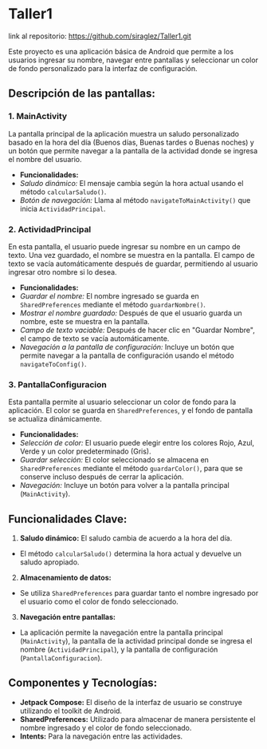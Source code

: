 # Taller1
 
link al repositorio: https://github.com/siraglez/Taller1.git

Este proyecto es una aplicación básica de Android que permite a los usuarios ingresar su nombre, navegar entre pantallas y seleccionar un color de fondo personalizado para la interfaz de configuración.

## Descripción de las pantallas:

### 1. **MainActivity**
La pantalla principal de la aplicación muestra un saludo personalizado basado en la hora del día (Buenos días, Buenas tardes o Buenas noches) y un botón que permite navegar a la pantalla de la actividad donde se ingresa el nombre del usuario.

- **Funcionalidades:**
 - *Saludo dinámico:* El mensaje cambia según la hora actual usando el método `calcularSaludo()`.
 - *Botón de navegación:* Llama al método `navigateToMainActivity()` que inicia `ActividadPrincipal`.

### 2. **ActividadPrincipal**
En esta pantalla, el usuario puede ingresar su nombre en un campo de texto. Una vez guardado, el nombre se muestra en la pantalla. El campo de texto se vacía automáticamente después de guardar, permitiendo al usuario ingresar otro nombre si lo desea.

- **Funcionalidades:**
 - *Guardar el nombre:* El nombre ingresado se guarda en `SharedPreferences` mediante el método `guardarNombre()`.
 - *Mostrar el nombre guardado:* Después de que el usuario guarda un nombre, este se muestra en la pantalla.
 - *Campo de texto vaciable:* Después de hacer clic en "Guardar Nombre", el campo de texto se vacía automáticamente.
 - *Navegación a la pantalla de configuración:* Incluye un botón que permite navegar a la pantalla de configuración usando el método `navigateToConfig()`.

### 3. **PantallaConfiguracion**
Esta pantalla permite al usuario seleccionar un color de fondo para la aplicación. El color se guarda en `SharedPreferences`, y el fondo de pantalla se actualiza dinámicamente.

- **Funcionalidades:**
 - *Selección de color:* El usuario puede elegir entre los colores Rojo, Azul, Verde y un color predeterminado (Gris).
 - *Guardar selección:* El color seleccionado se almacena en `SharedPreferences` mediante el método `guardarColor()`, para que se conserve incluso después de cerrar la aplicación.
 - *Navegación:* Incluye un botón para volver a la pantalla principal (`MainActivity`).

## Funcionalidades Clave:

1. **Saludo dinámico:** El saludo cambia de acuerdo a la hora del día.
 - El método `calcularSaludo()` determina la hora actual y devuelve un saludo apropiado.

2. **Almacenamiento de datos:**
 - Se utiliza `SharedPreferences` para guardar tanto el nombre ingresado por el usuario como el color de fondo seleccionado.

3. **Navegación entre pantallas:**
 - La aplicación permite la navegación entre la pantalla principal (`MainActivity`), la pantalla de la actividad principal donde se ingresa el nombre (`ActividadPrincipal`), y la pantalla de configuración (`PantallaConfiguracion`).

## Componentes y Tecnologías:

- **Jetpack Compose:** El diseño de la interfaz de usuario se construye utilizando el toolkit de Android.
- **SharedPreferences:** Utilizado para almacenar de manera persistente el nombre ingresado y el color de fondo seleccionado.
- **Intents:** Para la navegación entre las actividades.
